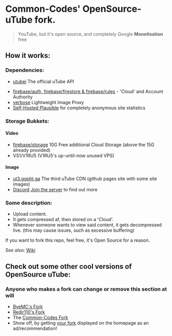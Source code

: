 # Common-Codes' OpenSource-uTube fork.
> YouTube, but it's open source, and completely Google **Monetisation** free

## How it works:
### Dependencies:
- [utubei](https://Common-Codes.github.io/utubei) The official uTube API
<!-- - [ffmpeg](https://ffmpeg.org) Will this be used? -->
- [firebase/auth, firebase/firestore & firebase/rules](https://firebase.google.com) - 'Cloud' and Account Authority
- [verbose](https://verbose.crispychat.tech) Lightweight Image Proxy
- [Self-Hosted Plausible](https://plausible.io/docs/self-hosting) for completely anonymous site statistics

### Storage Bukkets:
#### Video
- [firebase/storage](https://firebase.google.com) 10G Free additional Cloud Storage (above the 15G already provided)
- VS1/V1RU5 (V1RU5's up-until-now unused VPS)
#### Image
- [ut3.ggpht.ga](https://ggpht.ga/) The third uTube CDN (github pages site with some site images)
- [Discord](https://discord.com) [Join the server](https://discord.com/invite/Wh2zxEfYaB) to find out more

### Some description:
- Upload content.
- It gets compressed af, then stored on a 'Cloud'.
- Whenever someone wants to view said content, it gets decompressed live.
(this may cause issues, such as excessive buffering)


If you want to fork this repo, feel free, it's Open Source for a reason.

_See also:_ [Wiki](https://github.com/CKStudios2018/OpenSource-uTube/wiki)

## Check out some other cool versions of OpenSource uTube:
### Anyone who makes a fork can change or remove this section at will
- [ByeMC's Fork](https://github.com/ByeMC/OpenSource-uTube/)
- [Redir110's Fork](https://github.com/redir110/OpenSource-uTube/)
- The [Common-Codes Fork](https://github.com/Common-Codes/OpenSource-uTube/)
- Show off, by getting [your fork](https://github.com/CKStudios2018/OpenSource-uTube/discussions/7) displayed on the homepage as an ad/recommendation!

